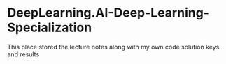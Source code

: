 # DeepLearning.AI-Deep-Learning-Specialization
This place stored the lecture notes along with my own code solution keys and results
